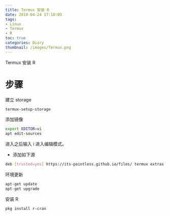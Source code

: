 ```yaml
---
title: Termux 安装 R
date: 2018-04-24 17:10:03
tags:
- Linux
- Termux
- R
toc: true
categories: Diary
thumbnail: /images/Termux.png
---
```

Termux 安装 R
<!--more-->
# 步骤
建立 storage
```bash
termux-setup-storage
```

添加镜像
```bash
export EDITOR=vi
apt edit-sources
```

进入之后输入 i 进入编辑模式。

- 添加如下源

```bash
deb [trusted=yes] https://its-pointless.github.io/files/ termux extras
```

环境更新
```bash
apt-get update
apt-get upgrade
```

安装 R
```
pkg install r-cran
```
